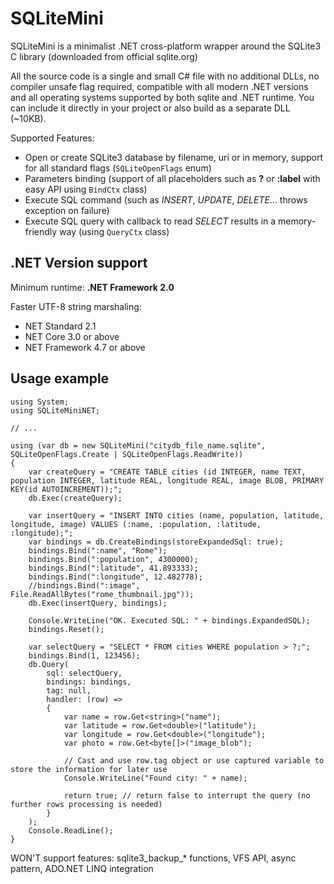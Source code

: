 # SQLiteMini

SQLiteMini is a minimalist .NET cross-platform wrapper around the SQLite3 C library (downloaded from official sqlite.org)

All the source code is a single and small C# file with no additional DLLs, no compiler unsafe flag required, compatible with all modern .NET versions and all operating systems supported by both sqlite and .NET runtime.
You can include it directly in your project or also build as a separate DLL (~10KB).

Supported Features:
- Open or create SQLite3 database by filename, uri or in memory, support for all standard flags (`SQLiteOpenFlags` enum)
- Parameters binding (support of all placeholders such as **?** or **:label** with easy API using `BindCtx` class)
- Execute SQL command (such as *INSERT*, *UPDATE*, *DELETE*... throws exception on failure)
- Execute SQL query with callback to read *SELECT* results in a memory-friendly way (using `QueryCtx` class)

## .NET Version support

Minimum runtime: **.NET Framework 2.0**

Faster UTF-8 string marshaling:
- NET Standard 2.1
- NET Core 3.0 or above
- NET Framework 4.7 or above

## Usage example

```
using System;
using SQLiteMiniNET;

// ...

using (var db = new SQLiteMini("citydb_file_name.sqlite", SQLiteOpenFlags.Create | SQLiteOpenFlags.ReadWrite))
{
    var createQuery = "CREATE TABLE cities (id INTEGER, name TEXT, population INTEGER, latitude REAL, longitude REAL, image BLOB, PRIMARY KEY(id AUTOINCREMENT));";
    db.Exec(createQuery);

    var insertQuery = "INSERT INTO cities (name, population, latitude, longitude, image) VALUES (:name, :population, :latitude, :longitude);";
    var bindings = db.CreateBindings(storeExpandedSql: true);
    bindings.Bind(":name", "Rome");
    bindings.Bind(":population", 4300000);
    bindings.Bind(":latitude", 41.893333);
    bindings.Bind(":longitude", 12.482778);
    //bindings.Bind(":image", File.ReadAllBytes("rome_thumbnail.jpg"));
    db.Exec(insertQuery, bindings);

    Console.WriteLine("OK. Executed SQL: " + bindings.ExpandedSQL);
    bindings.Reset();

    var selectQuery = "SELECT * FROM cities WHERE population > ?;";
    bindings.Bind(1, 123456);
    db.Query(
        sql: selectQuery,
        bindings: bindings,
        tag: null,
        handler: (row) =>
        {
            var name = row.Get<string>("name");
            var latitude = row.Get<double>("latitude");
            var longitude = row.Get<double>("longitude");
            var photo = row.Get<byte[]>("image_blob");

            // Cast and use row.tag object or use captured variable to store the information for later use
            Console.WriteLine("Found city: " + name);

            return true; // return false to interrupt the query (no further rows processing is needed)
        }
    );
    Console.ReadLine();
}
```

WON'T support features: sqlite3_backup_\* functions, VFS API, async pattern, ADO.NET LINQ integration
